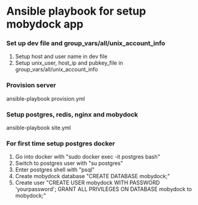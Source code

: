 # Ansible playbook for setup mobydock app

### Set up dev file and group_vars/all/unix_account_info
1. Setup host and user name in dev file
1. Setup unix_user, host_ip and pubkey_file in group_vars/all/unix_account_info

### Provision server
ansible-playbook provision.yml

### Setup postgres, redis, nginx and mobydock
ansible-playbook site.yml

### For first time setup postgres docker
1. Go into docker with "sudo docker exec -it postgres bash"
1. Switch to postgres user with "su postgres"
1. Enter postgres shell with "psql"
1. Create mobydock database "CREATE DATABASE mobydock;"
1. Create user "CREATE USER mobydock WITH PASSWORD 'yourpassword'; GRANT ALL PRIVILEGES ON DATABASE mobydock to mobydock;"
